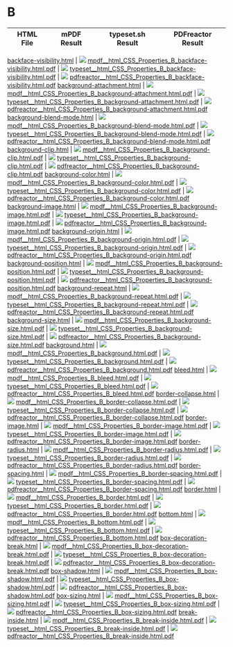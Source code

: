 
# B
HTML File | mPDF Result | typeset.sh Result | PDFreactor Result
------------ | ------------- | ------------- | -------------

[backface-visibility.html](/html/CSS%20Properties/B/backface-visibility.html) | ![](result/mpdf__html_CSS_Properties_B_backface-visibility.html.png) [mpdf__html_CSS_Properties_B_backface-visibility.html.pdf](result/mpdf__html_CSS_Properties_B_backface-visibility.html.pdf) | ![](result/typeset__html_CSS_Properties_B_backface-visibility.html.png) [typeset__html_CSS_Properties_B_backface-visibility.html.pdf](result/typeset__html_CSS_Properties_B_backface-visibility.html.pdf) | ![](result/pdfreactor__html_CSS_Properties_B_backface-visibility.html.png) [pdfreactor__html_CSS_Properties_B_backface-visibility.html.pdf](result/pdfreactor__html_CSS_Properties_B_backface-visibility.html.pdf)
[background-attachment.html](/html/CSS%20Properties/B/background-attachment.html) | ![](result/mpdf__html_CSS_Properties_B_background-attachment.html.png) [mpdf__html_CSS_Properties_B_background-attachment.html.pdf](result/mpdf__html_CSS_Properties_B_background-attachment.html.pdf) | ![](result/typeset__html_CSS_Properties_B_background-attachment.html.png) [typeset__html_CSS_Properties_B_background-attachment.html.pdf](result/typeset__html_CSS_Properties_B_background-attachment.html.pdf) | ![](result/pdfreactor__html_CSS_Properties_B_background-attachment.html.png) [pdfreactor__html_CSS_Properties_B_background-attachment.html.pdf](result/pdfreactor__html_CSS_Properties_B_background-attachment.html.pdf)
[background-blend-mode.html](/html/CSS%20Properties/B/background-blend-mode.html) | ![](result/mpdf__html_CSS_Properties_B_background-blend-mode.html.png) [mpdf__html_CSS_Properties_B_background-blend-mode.html.pdf](result/mpdf__html_CSS_Properties_B_background-blend-mode.html.pdf) | ![](result/typeset__html_CSS_Properties_B_background-blend-mode.html.png) [typeset__html_CSS_Properties_B_background-blend-mode.html.pdf](result/typeset__html_CSS_Properties_B_background-blend-mode.html.pdf) | ![](result/pdfreactor__html_CSS_Properties_B_background-blend-mode.html.png) [pdfreactor__html_CSS_Properties_B_background-blend-mode.html.pdf](result/pdfreactor__html_CSS_Properties_B_background-blend-mode.html.pdf)
[background-clip.html](/html/CSS%20Properties/B/background-clip.html) | ![](result/mpdf__html_CSS_Properties_B_background-clip.html.png) [mpdf__html_CSS_Properties_B_background-clip.html.pdf](result/mpdf__html_CSS_Properties_B_background-clip.html.pdf) | ![](result/typeset__html_CSS_Properties_B_background-clip.html.png) [typeset__html_CSS_Properties_B_background-clip.html.pdf](result/typeset__html_CSS_Properties_B_background-clip.html.pdf) | ![](result/pdfreactor__html_CSS_Properties_B_background-clip.html.png) [pdfreactor__html_CSS_Properties_B_background-clip.html.pdf](result/pdfreactor__html_CSS_Properties_B_background-clip.html.pdf)
[background-color.html](/html/CSS%20Properties/B/background-color.html) | ![](result/mpdf__html_CSS_Properties_B_background-color.html.png) [mpdf__html_CSS_Properties_B_background-color.html.pdf](result/mpdf__html_CSS_Properties_B_background-color.html.pdf) | ![](result/typeset__html_CSS_Properties_B_background-color.html.png) [typeset__html_CSS_Properties_B_background-color.html.pdf](result/typeset__html_CSS_Properties_B_background-color.html.pdf) | ![](result/pdfreactor__html_CSS_Properties_B_background-color.html.png) [pdfreactor__html_CSS_Properties_B_background-color.html.pdf](result/pdfreactor__html_CSS_Properties_B_background-color.html.pdf)
[background-image.html](/html/CSS%20Properties/B/background-image.html) | ![](result/mpdf__html_CSS_Properties_B_background-image.html.png) [mpdf__html_CSS_Properties_B_background-image.html.pdf](result/mpdf__html_CSS_Properties_B_background-image.html.pdf) | ![](result/typeset__html_CSS_Properties_B_background-image.html.png) [typeset__html_CSS_Properties_B_background-image.html.pdf](result/typeset__html_CSS_Properties_B_background-image.html.pdf) | ![](result/pdfreactor__html_CSS_Properties_B_background-image.html.png) [pdfreactor__html_CSS_Properties_B_background-image.html.pdf](result/pdfreactor__html_CSS_Properties_B_background-image.html.pdf)
[background-origin.html](/html/CSS%20Properties/B/background-origin.html) | ![](result/mpdf__html_CSS_Properties_B_background-origin.html.png) [mpdf__html_CSS_Properties_B_background-origin.html.pdf](result/mpdf__html_CSS_Properties_B_background-origin.html.pdf) | ![](result/typeset__html_CSS_Properties_B_background-origin.html.png) [typeset__html_CSS_Properties_B_background-origin.html.pdf](result/typeset__html_CSS_Properties_B_background-origin.html.pdf) | ![](result/pdfreactor__html_CSS_Properties_B_background-origin.html.png) [pdfreactor__html_CSS_Properties_B_background-origin.html.pdf](result/pdfreactor__html_CSS_Properties_B_background-origin.html.pdf)
[background-position.html](/html/CSS%20Properties/B/background-position.html) | ![](result/mpdf__html_CSS_Properties_B_background-position.html.png) [mpdf__html_CSS_Properties_B_background-position.html.pdf](result/mpdf__html_CSS_Properties_B_background-position.html.pdf) | ![](result/typeset__html_CSS_Properties_B_background-position.html.png) [typeset__html_CSS_Properties_B_background-position.html.pdf](result/typeset__html_CSS_Properties_B_background-position.html.pdf) | ![](result/pdfreactor__html_CSS_Properties_B_background-position.html.png) [pdfreactor__html_CSS_Properties_B_background-position.html.pdf](result/pdfreactor__html_CSS_Properties_B_background-position.html.pdf)
[background-repeat.html](/html/CSS%20Properties/B/background-repeat.html) | ![](result/mpdf__html_CSS_Properties_B_background-repeat.html.png) [mpdf__html_CSS_Properties_B_background-repeat.html.pdf](result/mpdf__html_CSS_Properties_B_background-repeat.html.pdf) | ![](result/typeset__html_CSS_Properties_B_background-repeat.html.png) [typeset__html_CSS_Properties_B_background-repeat.html.pdf](result/typeset__html_CSS_Properties_B_background-repeat.html.pdf) | ![](result/pdfreactor__html_CSS_Properties_B_background-repeat.html.png) [pdfreactor__html_CSS_Properties_B_background-repeat.html.pdf](result/pdfreactor__html_CSS_Properties_B_background-repeat.html.pdf)
[background-size.html](/html/CSS%20Properties/B/background-size.html) | ![](result/mpdf__html_CSS_Properties_B_background-size.html.png) [mpdf__html_CSS_Properties_B_background-size.html.pdf](result/mpdf__html_CSS_Properties_B_background-size.html.pdf) | ![](result/typeset__html_CSS_Properties_B_background-size.html.png) [typeset__html_CSS_Properties_B_background-size.html.pdf](result/typeset__html_CSS_Properties_B_background-size.html.pdf) | ![](result/pdfreactor__html_CSS_Properties_B_background-size.html.png) [pdfreactor__html_CSS_Properties_B_background-size.html.pdf](result/pdfreactor__html_CSS_Properties_B_background-size.html.pdf)
[background.html](/html/CSS%20Properties/B/background.html) | ![](result/mpdf__html_CSS_Properties_B_background.html.png) [mpdf__html_CSS_Properties_B_background.html.pdf](result/mpdf__html_CSS_Properties_B_background.html.pdf) | ![](result/typeset__html_CSS_Properties_B_background.html.png) [typeset__html_CSS_Properties_B_background.html.pdf](result/typeset__html_CSS_Properties_B_background.html.pdf) | ![](result/pdfreactor__html_CSS_Properties_B_background.html.png) [pdfreactor__html_CSS_Properties_B_background.html.pdf](result/pdfreactor__html_CSS_Properties_B_background.html.pdf)
[bleed.html](/html/CSS%20Properties/B/bleed.html) | ![](result/mpdf__html_CSS_Properties_B_bleed.html.png) [mpdf__html_CSS_Properties_B_bleed.html.pdf](result/mpdf__html_CSS_Properties_B_bleed.html.pdf) | ![](result/typeset__html_CSS_Properties_B_bleed.html.png) [typeset__html_CSS_Properties_B_bleed.html.pdf](result/typeset__html_CSS_Properties_B_bleed.html.pdf) | ![](result/pdfreactor__html_CSS_Properties_B_bleed.html.png) [pdfreactor__html_CSS_Properties_B_bleed.html.pdf](result/pdfreactor__html_CSS_Properties_B_bleed.html.pdf)
[border-collapse.html](/html/CSS%20Properties/B/border-collapse.html) | ![](result/mpdf__html_CSS_Properties_B_border-collapse.html.png) [mpdf__html_CSS_Properties_B_border-collapse.html.pdf](result/mpdf__html_CSS_Properties_B_border-collapse.html.pdf) | ![](result/typeset__html_CSS_Properties_B_border-collapse.html.png) [typeset__html_CSS_Properties_B_border-collapse.html.pdf](result/typeset__html_CSS_Properties_B_border-collapse.html.pdf) | ![](result/pdfreactor__html_CSS_Properties_B_border-collapse.html.png) [pdfreactor__html_CSS_Properties_B_border-collapse.html.pdf](result/pdfreactor__html_CSS_Properties_B_border-collapse.html.pdf)
[border-image.html](/html/CSS%20Properties/B/border-image.html) | ![](result/mpdf__html_CSS_Properties_B_border-image.html.png) [mpdf__html_CSS_Properties_B_border-image.html.pdf](result/mpdf__html_CSS_Properties_B_border-image.html.pdf) | ![](result/typeset__html_CSS_Properties_B_border-image.html.png) [typeset__html_CSS_Properties_B_border-image.html.pdf](result/typeset__html_CSS_Properties_B_border-image.html.pdf) | ![](result/pdfreactor__html_CSS_Properties_B_border-image.html.png) [pdfreactor__html_CSS_Properties_B_border-image.html.pdf](result/pdfreactor__html_CSS_Properties_B_border-image.html.pdf)
[border-radius.html](/html/CSS%20Properties/B/border-radius.html) | ![](result/mpdf__html_CSS_Properties_B_border-radius.html.png) [mpdf__html_CSS_Properties_B_border-radius.html.pdf](result/mpdf__html_CSS_Properties_B_border-radius.html.pdf) | ![](result/typeset__html_CSS_Properties_B_border-radius.html.png) [typeset__html_CSS_Properties_B_border-radius.html.pdf](result/typeset__html_CSS_Properties_B_border-radius.html.pdf) | ![](result/pdfreactor__html_CSS_Properties_B_border-radius.html.png) [pdfreactor__html_CSS_Properties_B_border-radius.html.pdf](result/pdfreactor__html_CSS_Properties_B_border-radius.html.pdf)
[border-spacing.html](/html/CSS%20Properties/B/border-spacing.html) | ![](result/mpdf__html_CSS_Properties_B_border-spacing.html.png) [mpdf__html_CSS_Properties_B_border-spacing.html.pdf](result/mpdf__html_CSS_Properties_B_border-spacing.html.pdf) | ![](result/typeset__html_CSS_Properties_B_border-spacing.html.png) [typeset__html_CSS_Properties_B_border-spacing.html.pdf](result/typeset__html_CSS_Properties_B_border-spacing.html.pdf) | ![](result/pdfreactor__html_CSS_Properties_B_border-spacing.html.png) [pdfreactor__html_CSS_Properties_B_border-spacing.html.pdf](result/pdfreactor__html_CSS_Properties_B_border-spacing.html.pdf)
[border.html](/html/CSS%20Properties/B/border.html) | ![](result/mpdf__html_CSS_Properties_B_border.html.png) [mpdf__html_CSS_Properties_B_border.html.pdf](result/mpdf__html_CSS_Properties_B_border.html.pdf) | ![](result/typeset__html_CSS_Properties_B_border.html.png) [typeset__html_CSS_Properties_B_border.html.pdf](result/typeset__html_CSS_Properties_B_border.html.pdf) | ![](result/pdfreactor__html_CSS_Properties_B_border.html.png) [pdfreactor__html_CSS_Properties_B_border.html.pdf](result/pdfreactor__html_CSS_Properties_B_border.html.pdf)
[bottom.html](/html/CSS%20Properties/B/bottom.html) | ![](result/mpdf__html_CSS_Properties_B_bottom.html.png) [mpdf__html_CSS_Properties_B_bottom.html.pdf](result/mpdf__html_CSS_Properties_B_bottom.html.pdf) | ![](result/typeset__html_CSS_Properties_B_bottom.html.png) [typeset__html_CSS_Properties_B_bottom.html.pdf](result/typeset__html_CSS_Properties_B_bottom.html.pdf) | ![](result/pdfreactor__html_CSS_Properties_B_bottom.html.png) [pdfreactor__html_CSS_Properties_B_bottom.html.pdf](result/pdfreactor__html_CSS_Properties_B_bottom.html.pdf)
[box-decoration-break.html](/html/CSS%20Properties/B/box-decoration-break.html) | ![](result/mpdf__html_CSS_Properties_B_box-decoration-break.html.png) [mpdf__html_CSS_Properties_B_box-decoration-break.html.pdf](result/mpdf__html_CSS_Properties_B_box-decoration-break.html.pdf) | ![](result/typeset__html_CSS_Properties_B_box-decoration-break.html.png) [typeset__html_CSS_Properties_B_box-decoration-break.html.pdf](result/typeset__html_CSS_Properties_B_box-decoration-break.html.pdf) | ![](result/pdfreactor__html_CSS_Properties_B_box-decoration-break.html.png) [pdfreactor__html_CSS_Properties_B_box-decoration-break.html.pdf](result/pdfreactor__html_CSS_Properties_B_box-decoration-break.html.pdf)
[box-shadow.html](/html/CSS%20Properties/B/box-shadow.html) | ![](result/mpdf__html_CSS_Properties_B_box-shadow.html.png) [mpdf__html_CSS_Properties_B_box-shadow.html.pdf](result/mpdf__html_CSS_Properties_B_box-shadow.html.pdf) | ![](result/typeset__html_CSS_Properties_B_box-shadow.html.png) [typeset__html_CSS_Properties_B_box-shadow.html.pdf](result/typeset__html_CSS_Properties_B_box-shadow.html.pdf) | ![](result/pdfreactor__html_CSS_Properties_B_box-shadow.html.png) [pdfreactor__html_CSS_Properties_B_box-shadow.html.pdf](result/pdfreactor__html_CSS_Properties_B_box-shadow.html.pdf)
[box-sizing.html](/html/CSS%20Properties/B/box-sizing.html) | ![](result/mpdf__html_CSS_Properties_B_box-sizing.html.png) [mpdf__html_CSS_Properties_B_box-sizing.html.pdf](result/mpdf__html_CSS_Properties_B_box-sizing.html.pdf) | ![](result/typeset__html_CSS_Properties_B_box-sizing.html.png) [typeset__html_CSS_Properties_B_box-sizing.html.pdf](result/typeset__html_CSS_Properties_B_box-sizing.html.pdf) | ![](result/pdfreactor__html_CSS_Properties_B_box-sizing.html.png) [pdfreactor__html_CSS_Properties_B_box-sizing.html.pdf](result/pdfreactor__html_CSS_Properties_B_box-sizing.html.pdf)
[break-inside.html](/html/CSS%20Properties/B/break-inside.html) | ![](result/mpdf__html_CSS_Properties_B_break-inside.html.png) [mpdf__html_CSS_Properties_B_break-inside.html.pdf](result/mpdf__html_CSS_Properties_B_break-inside.html.pdf) | ![](result/typeset__html_CSS_Properties_B_break-inside.html.png) [typeset__html_CSS_Properties_B_break-inside.html.pdf](result/typeset__html_CSS_Properties_B_break-inside.html.pdf) | ![](result/pdfreactor__html_CSS_Properties_B_break-inside.html.png) [pdfreactor__html_CSS_Properties_B_break-inside.html.pdf](result/pdfreactor__html_CSS_Properties_B_break-inside.html.pdf)
